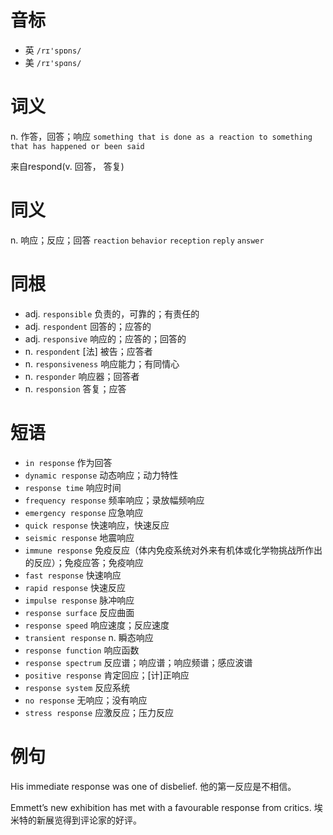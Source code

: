 # 音标

- 英 `/rɪ'spɒns/`
- 美 `/rɪ'spɑns/`

# 词义

n. 作答，回答；响应
`something that is done as a reaction to something that has happened or been said`



来自respond(v. 回答， 答复)

# 同义

n. 响应；反应；回答
`reaction` `behavior` `reception` `reply` `answer`

# 同根

- adj. `responsible` 负责的，可靠的；有责任的
- adj. `respondent` 回答的；应答的
- adj. `responsive` 响应的；应答的；回答的
- n. `respondent` [法] 被告；应答者
- n. `responsiveness` 响应能力；有同情心
- n. `responder` 响应器；回答者
- n. `responsion` 答复；应答

# 短语

- `in response` 作为回答
- `dynamic response` 动态响应；动力特性
- `response time` 响应时间
- `frequency response` 频率响应；录放幅频响应
- `emergency response` 应急响应
- `quick response` 快速响应，快速反应
- `seismic response` 地震响应
- `immune response` 免疫反应（体内免疫系统对外来有机体或化学物挑战所作出的反应）；免疫应答；免疫响应
- `fast response` 快速响应
- `rapid response` 快速反应
- `impulse response` 脉冲响应
- `response surface` 反应曲面
- `response speed` 响应速度；反应速度
- `transient response` n. 瞬态响应
- `response function` 响应函数
- `response spectrum` 反应谱；响应谱；响应频谱；感应波谱
- `positive response` 肯定回应；[计]正响应
- `response system` 反应系统
- `no response` 无响应；没有响应
- `stress response` 应激反应；压力反应

# 例句

His immediate response was one of disbelief.
他的第一反应是不相信。

Emmett’s new exhibition has met with a favourable response from critics.
埃米特的新展览得到评论家的好评。



